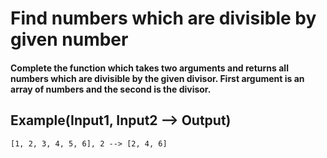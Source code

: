 # Find numbers which are divisible by given number

#### Complete the function which takes two arguments and returns all numbers which are divisible by the given divisor. First argument is an array of numbers and the second is the divisor.

## Example(Input1, Input2 --> Output)

`[1, 2, 3, 4, 5, 6], 2 --> [2, 4, 6]`
